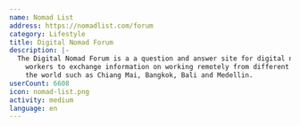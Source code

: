```yaml
---
name: Nomad List
address: https://nomadlist.com/forum
category: Lifestyle
title: Digital Nomad Forum
description: |-
  The Digital Nomad Forum is a a question and answer site for digital nomads and remote
    workers to exchange information on working remotely from different places around
    the world such as Chiang Mai, Bangkok, Bali and Medellin.
userCount: 6608
icon: nomad-list.png
activity: medium
language: en
---
```

